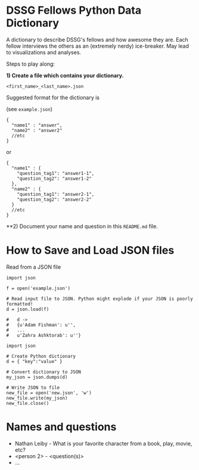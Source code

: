 DSSG Fellows Python Data Dictionary
============

A dictionary to describe DSSG's fellows and how awesome they are. Each fellow interviews the others as an (extremely nerdy) ice-breaker. May lead to visualizations and analyses.

Steps to play along:

**1) Create a file which contains your dictionary.**

`<first_name>_<last_name>.json`

Suggested format for the dictionary is

(see `example.json`)

```
{
  "name1" : "answer",
  "name2" : "answer2"
  //etc 
}
```

or

```
{
  "name1" : {
    "question_tag1": "answer1-1",
    "question_tag2": "answer1-2"
  },
  "name2" : {
    "question_tag1": "answer2-1",
    "question_tag2": "answer2-2"
  }
  //etc
}
```

**2) Document your name and question in this `README.md` file.

How to Save and Load JSON files
====

Read from a JSON file

```
import json

f = open('example.json')

# Read input file to JSON. Python might explode if your JSON is poorly formatted!
d = json.load(f)

#   d ->
#   {u'Adam Fishman': u'',
#   ...
#   u'Zahra Ashktorab': u''}
```

```
import json

# Create Python dictionary
d = { "key":"value" }

# Convert dictionary to JSON
my_json = json.dumps(d)

# Write JSON to file
new_file = open('new.json', 'w')
new_file.write(my_json)
new_file.close()
```

Names and questions
====

- Nathan Leiby - What is your favorite character from a book, play, movie, etc?
- <person 2> - <question(s)>
- ...



